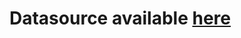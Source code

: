 # Datasource available [here](https://www.kaggle.com/datasets/ajaypalsinghlo/world-happiness-report-2021/)
